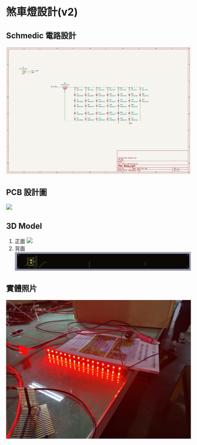 ﻿# 煞車燈設計(v2)
 ## Schmedic 電路設計
![](https://github.com/Leeshinhung/Brake-Light/blob/main/picture/sch.png)
 ## PCB 設計圖
![](https://github.com/Leeshinhung/Brake-Light/blob/main/picture/pcd_正.png)
 ## 3D Model
1. 正面
![](https://github.com/Leeshinhung/Brake-Light/blob/main/picture/3d正.png)
2. 背面
![](https://github.com/Leeshinhung/Brake-Light/blob/main/picture/3d背.png)
 ## 實體照片
 ![](https://github.com/Leeshinhung/Brake-Light/blob/main/picture/煞車燈實體.jpg)
 





